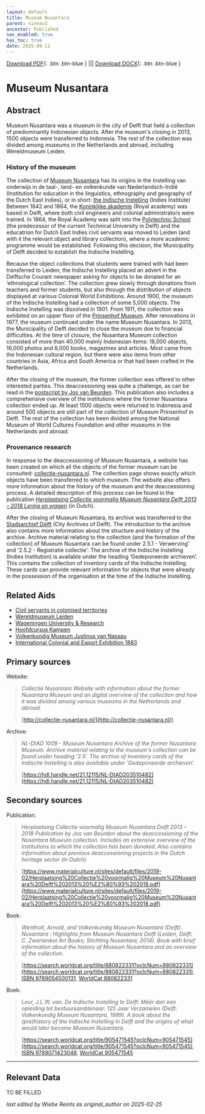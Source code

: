 ```yaml
---
layout: default
title: Museum Nusantara
parent: niveau3
ancestor: Published
nav_enabled: true
has_toc: true
date: 2025-09-11
--- 
```



[Download PDF](https://raw.githubusercontent.com/colonial-heritage/research-guides-dev/refs/heads/main/EXPORTS/published/PDF/niveau3/English/MNusantara.pdf){: .btn .btn-blue } |||    [Download DOCX](https://raw.githubusercontent.com/colonial-heritage/research-guides-dev/refs/heads/main/EXPORTS/published/DOCX/niveau3/English/MNusantara.docx){: .btn .btn-blue }


# Museum Nusantara


## Abstract

Museum Nusantara was a museum in the city of Delft that held a collection of predominantly Indonesian objects. After the museum's closing in 2013, 1500 objects were transferred to Indonesia. The rest of the collection was divided among museums in the Netherlands and abroad, including Wereldmuseum Leiden.

### History of the museum

The collection of [Museum Nusantara](http://www.wikidata.org/entity/Q2668933) has its origins in the Instelling van onderwijs in de taal-, land- en volkenkunde van Nederlandsch-Indië (Institution for education in the linguistics, ethnography and geography of the Dutch East Indies), or in short: [the Indische Instelling](http://www.wikidata.org/entity/Q62604589) (Indies Institute) Between 1842 and 1864, the [Koninklijke akademie](http://www.wikidata.org/entity/Q21029912) (Royal academy) was based in Delft, where both civil engineers and colonial administrators were trained. In 1864, the Royal Academy was split into the [Polytechnic School](http://www.wikidata.org/entity/Q56587288) (the predecessor of the current Technical University in Delft) and the educatrion for Dutch East Indies civil servants was moved to Leiden (and with it the relevant object and library collection), where a more academic programme would be established. Following this decision, the Municipality of Delft decided to establish the Indische Instelling.

Because the object collections that students were trained with had been transferred to Leiden, the Indische Instelling placed an advert in the Delftsche Courant newspaper asking for objects to be donated for an ‘ethnological collection’. The collection grew slowly through donations from teachers and former students, but also through the distribution of objects displayed at various Colonial World Exhibitions. Around 1900, the museum of the Indische Instelling had a collection of some 5,000 objects. The Indische Instelling was dissolved in 1901. From 1911, the collection was exhibited on an upper floor of the [Prinsenhof Museum](http://www.wikidata.org/entity/Q281903). After renovations in 1977, the museum continued under the name Museum Nusantara. In 2013, the Municipality of Delft decided to close the museum due to financial difficulties. At the time of closure, the Nusantara Museum collection consisted of more than 40,000 mainly Indonesian items: 18,000 objects, 16,000 photos and 8,000 books, magazines and articles. Most came from the Indonesian cultural region, but there were also items from other countries in Asia, Africa and South America or that had been crafted in the Netherlands. 

After the closing of the museum, the former collection was offered to other interested parties. This deaccessioning was quite a challenge, as can be read in the [postscript by Jos van Beurden](https://www.materialculture.nl/sites/default/files/2019-02/Herplaatsing%20Collectie%20voormalig%20Museum%20Nusantara%20Delft%202013%20%E2%80%93%202018.pdf). This publication also includes a comprehensive overview of the institutions where the former Nusantara collection ended up. At least 1500 objects were returned to Indonesia and around 500 objects are still part of the collection of Museum Prinsenhof in Delft. The rest of the collection has been divided among the National Museum of World Cultures Foundation and other museums in the Netherlands and abroad.

### Provenance research

In response to the deaccessioning of Museum Nusantara, a website has been created on which all the objects of the former museum can be consulted: [collectie-nusantara.nl](http://collectie-nusantara.nl/). The collection page shows exactly which objects have been transferred to which museum. The website also offers more information about the history of the museum and the deaccessioning process. A detailed description of this process can be found in the publication _[Herplaatsing Collectie voormalig Museum Nusantara Delft 2013 – 2018 Lering en vragen](https://www.materialculture.nl/sites/default/files/2019-02/Herplaatsing%20Collectie%20voormalig%20Museum%20Nusantara%20Delft%202013%20%E2%80%93%202018.pdf)_ (in Dutch). 

After the closing of Museum Nusantara, its archive was transferred to the [Stadsarchief Delft](https://zoeken.stadsarchiefdelft.nl/detail.php?nav_id=0-2&id=203510482&index=0#) (City Archives of Delft). The introduction to the archive also contains more information about the structure and history of the archive. Archive material relating to the collection (and the formation of the collection) of Museum Nusantara can be found under 2.5.1 - Verwerving' and '2.5.2 - Registratie collectie'. The archive of the Indische Instelling (Indies Institution) is available under the heading ‘Gedeponeerde archieven’. This contains the collection of inventory cards of the Indische Instelling. These cards can provide relevant information for objects that were already in the possession of the organisation at the time of the Indische Instelling.


## Related Aids

 - [Civil servants in colonised territories](niveau2/English/CivilServants_20240316.yml)  
 - [Wereldmuseum Leiden](niveau3/English/WMLeiden_20240508.yml)  
 - [Wageningen University & Research](niveau3/English/WageningenUniversity_20240508.yml)  
 - [Hoofdcursus Kampen](niveau3/English/HoofdcursusKampen_20250513.yml)  
 - [Volkenkundig Museum Justinus van Nassau](niveau3/English/JustinusNassau_20250513.yml)  
 - [International Colonial and Export Exhibition 1883](niveau3/English/Wereldtentoonstelling1883_20250602.yml)  

## Primary sources

Website:
  > *Collectie Nusantara*
  > _Website with information about the former Nusantara Museum and an digital overview of the collection and how it was divided among various museums in the Netherlands and abroad._  

  > [http://collectie-nusantara.nl/](http://collectie-nusantara.nl/)

Archive:
  > *NL-DtAD 1009 - Museum Nusantara*
  > _Archive of the former Nusantara Museum. Archive material relating to the museum's collection can be found under heading ‘2.5’. The archive of inventory cards of the Indische Instelling is also available under ‘Gedeponeerde archieven’._  

  > [https://hdl.handle.net/21.12115/NL-DtAD203510482](https://hdl.handle.net/21.12115/NL-DtAD203510482)

## Secondary sources

Publication:
  > *Herplaatsing Collectie voormalig Museum Nusantara Delft 2013 – 2018*
  > _Publication by Jos van Beurden about the deaccessioning of the Nusantara Museum collection. Includes an extensive overview of the institutions to which the collection has been donated. Also contains information about previous deaccessioning projects in the Dutch heritage sector (in Dutch)._  

  > [https://www.materialculture.nl/sites/default/files/2019-02/Herplaatsing%20Collectie%20voormalig%20Museum%20Nusantara%20Delft%202013%20%E2%80%93%202018.pdf](https://www.materialculture.nl/sites/default/files/2019-02/Herplaatsing%20Collectie%20voormalig%20Museum%20Nusantara%20Delft%202013%20%E2%80%93%202018.pdf)

Book:
  > *Wentholt, Arnold, and Volkenkundig Museum Nusantara (Delft). Nusantara : Highlights from Museum Nusantara Delft (Leiden, Delft: C. Zwartenkot Art Books; Stichting Nusantara, 2014).*
  > _Book with brief information about the history of Museum Nusantara and an overview of the collection._  

  > [https://search.worldcat.org/title/880822331?oclcNum=880822331](https://search.worldcat.org/title/880822331?oclcNum=880822331), [ISBN 9789054500131](https://isbnsearch.org/isbn/9789054500131), [WorldCat 880822331](https://search.worldcat.org/title/880822331)

Boek:
  > *Leur, J.L.W. van. De Indische Instelling te Delft: Méér dan een opleiding tot bestuursambtenaar: 125 Jaar Verzamelen (Delft: Volkenkundig Museum Nusantara, 1989).*
  > _A book about the (pre)history of the Indische Instelling in Delft and the origins of what would later become Museum Nusantara._  

  > [https://search.worldcat.org/title/905471545?oclcNum=905471545](https://search.worldcat.org/title/905471545?oclcNum=905471545), [ISBN 9789071423048](https://isbnsearch.org/isbn/9789071423048), [WorldCat 905471545](https://search.worldcat.org/title/905471545)



---
## Relevant Data 
TO BE FILLED

_last edited by Wiebe Reints as original_author on 2025-02-25_
        